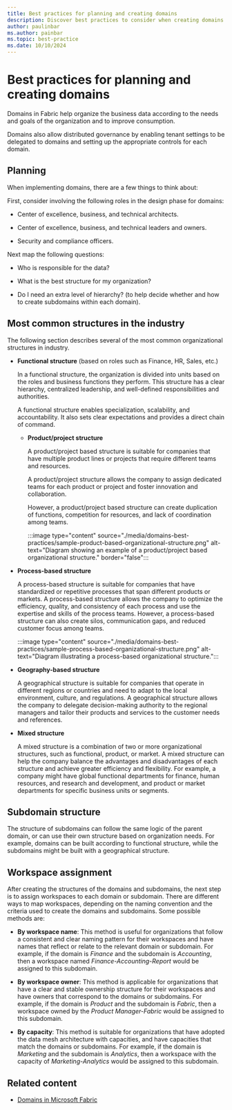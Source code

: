 ```yaml
---
title: Best practices for planning and creating domains
description: Discover best practices to consider when creating domains for your organization.
author: paulinbar
ms.author: painbar
ms.topic: best-practice
ms.date: 10/10/2024
---
```


# Best practices for planning and creating domains

Domains in Fabric help organize the business data according to the needs and goals of the organization and to improve consumption.

Domains also allow distributed governance by enabling tenant settings to be delegated to domains and setting up the appropriate controls for each domain.

## Planning

When implementing domains, there are a few things to think about:

First, consider involving the following roles in the design phase for domains:

* Center of excellence, business, and technical architects.

* Center of excellence, business, and technical leaders and owners.

* Security and compliance officers.

Next map the following questions:

* Who is responsible for the data?

* What is the best structure for my organization?

* Do I need an extra level of hierarchy? (to help decide whether and how to create subdomains within each domain).

## Most common structures in the industry

The following section describes several of the most common organizational structures in industry.

* **Functional structure** (based on roles such as Finance, HR, Sales, etc.)

    In a functional structure, the organization is divided into units based on the roles and business functions they perform. This structure has a clear hierarchy, centralized leadership, and well-defined responsibilities and authorities.

    A functional structure enables specialization, scalability, and accountability. It also sets clear expectations and provides a direct chain of command.

  * **Product/project structure**

    A product/project based structure is suitable for companies that have multiple product lines or projects that require different teams and resources.

    A product/project structure allows the company to assign dedicated teams for each product or project and foster innovation and collaboration.

    However, a product/project based structure can create duplication of functions, competition for resources, and lack of coordination among teams.

    :::image type="content" source="./media/domains-best-practices/sample-product-based-organizational-structure.png" alt-text="Diagram showing an example of a product/project based organizational structure." border="false":::

* **Process-based structure**

    A process-based structure is suitable for companies that have standardized or repetitive processes that span different products or markets. A process-based structure allows the company to optimize the efficiency, quality, and consistency of each process and use the expertise and skills of the process teams. However, a process-based structure can also create silos, communication gaps, and reduced customer focus among teams.

    :::image type="content" source="./media/domains-best-practices/sample-process-based-organizational-structure.png" alt-text="Diagram illustrating a process-based organizational structure.":::

* **Geography-based structure**

    A geographical structure is suitable for companies that operate in different regions or countries and need to adapt to the local environment, culture, and regulations. A geographical structure allows the company to delegate decision-making authority to the regional managers and tailor their products and services to the customer needs and references.

* **Mixed structure**

    A mixed structure is a combination of two or more organizational structures, such as functional, product, or market. A mixed structure can help the company balance the advantages and disadvantages of each structure and achieve greater efficiency and flexibility. For example, a company might have global functional departments for finance, human resources, and research and development, and product or market departments for specific business units or segments.

## Subdomain structure

The structure of subdomains can follow the same logic of the parent domain, or can use their own structure based on organization needs. For example, domains can be built according to functional structure, while the subdomains might be built with a geographical structure.

## Workspace assignment

After creating the structures of the domains and subdomains, the next step is to assign workspaces to each domain or subdomain. There are different ways to map workspaces, depending on the naming convention and the criteria used to create the domains and subdomains. Some possible methods are:

* **By workspace name**: This method is useful for organizations that follow a consistent and clear naming pattern for their workspaces and have names that reflect or relate to the relevant domain or subdomain. For example, if the domain is *Finance* and the subdomain is *Accounting*, then a workspace named *Finance-Accounting-Report* would be assigned to this subdomain.

* **By workspace owner**: This method is applicable for organizations that have a clear and stable ownership structure for their workspaces and have owners that correspond to the domains or subdomains. For example, if the domain is *Product* and the subdomain is *Fabric*, then a workspace owned by the *Product Manager-Fabric* would be assigned to this subdomain.

* **By capacity**: This method is suitable for organizations that have adopted the data mesh architecture with capacities, and have capacities that match the domains or subdomains. For example, if the domain is *Marketing* and the subdomain is *Analytics*, then a workspace with the capacity of *Marketing-Analytics* would be assigned to this subdomain.

## Related content

* [Domains in Microsoft Fabric](./domains.md)
